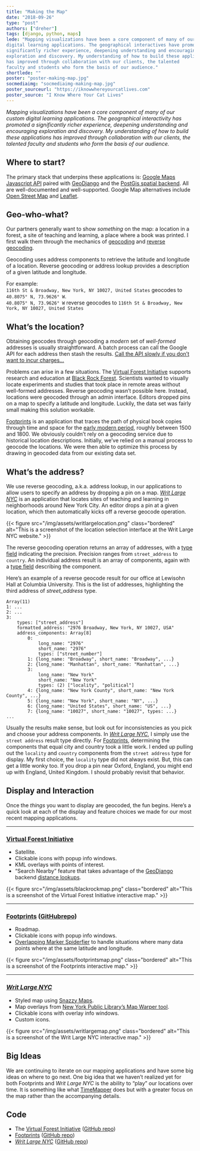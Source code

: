 ```yaml
---
title: "Making the Map"
date: "2018-09-26"
type: "post"
authors: ["dreher"]
tags: [django, python, maps]
lede: "Mapping visualizations have been a core component of many of our custom
digital learning applications. The geographical interactives have promoted a
significantly richer experience, deepening understanding and encouraging
exploration and discovery. My understanding of how to build these applications
has improved through collaboration with our clients, the talented
faculty and students who form the basis of our audience."
shortlede: ""
poster: "poster-making-map.jpg"
socmediaimg: "socmediaimg-making-map.jpg"
poster_sourceurl: "https://iknowwhereyourcatlives.com"
poster_source: "I Know Where Your Cat Lives"
---
```


_Mapping visualizations have been a core component of many of our custom
digital learning applications. The geographical interactivity has promoted a
significantly richer experience, deepening understanding and encouraging
exploration and discovery. My understanding of how to build these applications
has improved through collaboration with our clients, the talented
faculty and students who form the basis of our audience._

## Where to start?
The primary stack that underpins these applications is:
[Google Maps Javascript API](https://developers.google.com/maps/documentation/javascript/tutorial)
paired with
[GeoDjango](https://docs.djangoproject.com/en/2.1/ref/contrib/gis/tutorial/)
and the 
[PostGis spatial backend](https://docs.djangoproject.com/en/2.1/ref/contrib/gis/install/postgis/).
All are well-documented and well-supported. Google Map alternatives include
[Open Street Map](https://www.openstreetmap.org/#map=5/38.007/-95.844) and
[Leaflet](https://leafletjs.com/).

## Geo-who-what?
Our partners generally want to show *something* on the map: a location in a
forest, a site of teaching and learning, a place where a book was printed. I
first walk them through the mechanics of
[geocoding](https://en.wikipedia.org/wiki/Geocoding) and
[reverse geocoding](https://en.wikipedia.org/wiki/Reverse_geocoding).

Geocoding uses address components to retrieve the latitude and longitude of a
location. Reverse geocoding or address lookup provides a description of a given
latitude and longitude.

For example:  
`116th St & Broadway, New York, NY 10027, United States` geocodes to `40.8075° N, 73.9626° W`.  
`40.8075° N, 73.9626° W` reverse geocodes to 
`116th St & Broadway, New York, NY 10027, United States`

## What’s the location?
Obtaining geocodes through geocoding a _modern_ set of _well-formed_ addresses
is usually straightforward. A batch process can call the Google API for each
address then stash the results.
[Call the API slowly if you don’t want to incur charges...](https://developers.google.com/maps/documentation/geocoding/usage-and-billing)

Problems can arise in a few situations. The
[Virtual Forest Initiative](https://blackrock.ccnmtl.columbia.edu)
supports research and
education at [Black Rock Forest](https://blackrockforest.org). Scientists
wanted to visually locate experiments and studies that took place in remote
areas without well-formed addresses. Reverse geocoding wasn’t possible here.
Instead, locations were geocoded through an admin interface. Editors dropped
pins on a map to specify a latitude and longitude. Luckily, the data set was
fairly small making this solution workable.

[Footprints](https://footprints.ccnmtl.columbia.edu) is an application that
traces the path of physical book copies through time and space for the
[early modern period](https://en.wikipedia.org/wiki/Early_modern_period),
roughly between 1500 and 1800. We obviously couldn’t rely on a geocoding
service due to historical location descriptions. Initially, we’ve relied on
a manual process to geocode the locations. We were then able to optimize this
process by drawing in geocoded data from our existing data set.

## What’s the address?
We use reverse geocoding, a.k.a. address lookup, in our applications to allow
users to specify an address by dropping a pin on a map.
_[Writ Large NYC](https://writlarge.ccnmtl.columbia.edu)_ is an application that locates
sites of teaching and learning in neighborhoods around New York City. An editor
drops a pin at a given location, which then automatically kicks off a reverse geocode
operation.

{{< figure src="/img/assets/writlargelocation.png"
    class="bordered"
    alt="This is a screenshot of the location selection interface at the Writ Large NYC website." >}}

The reverse geocoding operation returns an array of addresses, with a
[type field](https://developers.google.com/maps/documentation/javascript/geocoding#GeocodingAddressTypes)
indicating the precision. Precision ranges from `street_address` to `country`. An
individual address result is an array of components,
again with a [type field](https://developers.google.com/maps/documentation/javascript/geocoding#GeocodingAddressTypes)
describing the component.

Here’s an example of a reverse geocode result for our office at Lewisohn Hall
at Columbia University. This is the list of addresses, highlighting the
third address of *street_address* type.

```
Array(11)
1: ...
2: ...
3:
    types: ["street_address"]
    formatted_address: "2976 Broadway, New York, NY 10027, USA"
    address_components: Array[8]
        0:
            long_name: "2976"
            short_name: "2976"
            types: ["street_number"]
        1: {long_name: "Broadway", short_name: "Broadway", ...}
        2: {long_name: "Manhattan", short_name: "Manhattan", ...}
        3:
            long_name: "New York"
            short_name: "New York"
            types: (2) ["locality", "political"]
        4: {long_name: "New York County", short_name: "New York County", ...}
        5: {long_name: "New York", short_name: "NY", ...}
        6: {long_name: "United States", short_name: "US", ...}
        7: {long_name: "10027", short_name: "10027", types: ...}
...
```

Usually the results make sense, but look out
for inconsistencies as you pick and choose your address components. In
_[Writ Large NYC](https://writlarge.ccnmtl.columbia.edu)_, I simply use the
`street address` result type directly. For [Footprints](https://footprints.ccnmtl.columbia.edu),
determining the components that equal city and country took a little
work. I ended up pulling out the `locality` and `country` components
from the `street address` type for display. My first choice, the
`locality` type did not always exist. But, this can get a little wonky
too. If you drop a pin near Oxford, England, you might end up with England,
United Kingdom. I should probably revisit that behavior.

## Display and Interaction
Once the *things* you want to display are geocoded, the fun begins. Here’s a
quick look at each of the display and feature choices we made for our most
recent mapping applications.

----------------
### [Virtual Forest Initiative](https://blackrock.ccnmtl.columbia.edu)
* Satellite.
* Clickable icons with popup info windows.
* KML overlays with points of interest.
* “Search Nearby” feature that takes advantage of the
[GeoDjango](https://docs.djangoproject.com/en/2.1/ref/contrib/gis/tutorial/)
backend
[distance lookups](https://docs.djangoproject.com/en/2.1/ref/contrib/gis/db-api/#distance-lookups).

{{< figure
    src="/img/assets/blackrockmap.png"
    class="bordered"
    alt="This is a screenshot of the Virtual Forest Initiative interactive map." >}}

----------------
### [Footprints](https://footprints.ccnmtl.columbia.edu) ([GitHubrepo](https://github.com/ccnmtl/footprints/))
* Roadmap.
* Clickable icons with popup info windows.
* [Overlapping Marker Spiderfier](https://github.com/jawj/OverlappingMarkerSpiderfier) to handle
situations where many data points where at the same latitude and longitude. 

{{< figure src="/img/assets/footprintsmap.png"
    class="bordered"
    alt="This is a screenshot of the Footprints interactive map." >}}

----------------
### _[Writ Large NYC](https://writlarge.ccnmtl.columbia.edu)_ 
* Styled map using [Snazzy Maps](https://snazzymaps.com/style/151/ultra-light-with-labels).
* Map overlays from [New York Public Library’s Map Warper tool](http://maps.nypl.org/warper/).
* Clickable icons with overlay info windows.
* Custom icons.

{{< figure
    src="/img/assets/writlargemap.png"
    class="bordered"
    alt="This is a screenshot of the Writ Large NYC interactive map." >}}

## Big Ideas
We are continuing to iterate on our mapping applications and have some big ideas
on where to go next. One big idea that we haven’t realized yet for both
Footprints and _Writ Large NYC_ is the ability to “play” our locations
over time. It is something like what [TimeMapper](http://timemapper.okfnlabs.org/)
does but with a greater focus on the map rather than the accompanying details.

## Code
* The [Virtual Forest Initiative](https://blackrock.ccnmtl.columbia.edu) ([GitHub repo](https://github.com/ccnmtl/blackrock/))
* [Footprints](https://footprints.ccnmtl.columbia.edu) ([GitHub repo](https://github.com/ccnmtl/footprints/))
* _[Writ Large NYC](https://writlarge.ccnmtl.columbia.edu)_ ([GitHub repo](https://github.com/ccnmtl/writlarge/))

